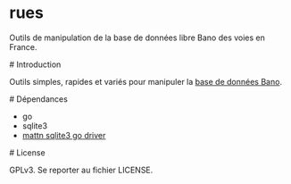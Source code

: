 # rues
Outils de manipulation de la base de données libre Bano des voies en France.

# Introduction

Outils simples, rapides et variés pour manipuler la [base de données Bano](https://openstreetmap.fr/bano).

# Dépendances

* go
* sqlite3
* [mattn sqlite3 go driver](https://github.com/mattn/go-sqlite3)

# License

GPLv3. Se reporter au fichier LICENSE.
